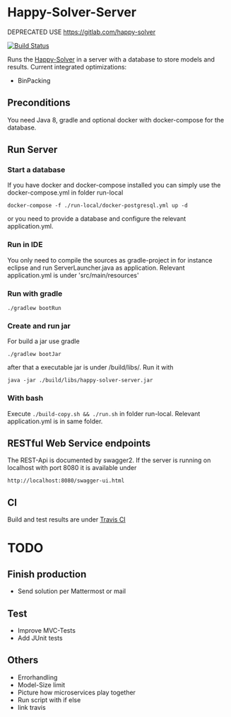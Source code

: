 # Happy-Solver-Server

DEPRECATED USE https://gitlab.com/happy-solver

[![Build Status](https://img.shields.io/travis/mlieberwirth/happy-solver-server.svg?label=Travis%20CI&logo=travis&style=flat-square)](https://travis-ci.org/mlieberwirth/happy-solver-server)&nbsp;

Runs the [Happy-Solver](https://github.com/mlieberwirth/happy-solver) in a server with a database to store models and results.
Current integrated optimizations:
 - BinPacking 

## Preconditions
You need Java 8, gradle and optional docker with docker-compose for the database. 

## Run Server

### Start a database

If you have docker and docker-compose installed you can simply use the docker-compose.yml in folder run-local

    docker-compose -f ./run-local/docker-postgresql.yml up -d
     
or you need to provide a database and configure the relevant application.yml.

### Run in IDE

You only need to compile the sources as gradle-project in for instance eclipse and run ServerLauncher.java as application. Relevant application.yml is under 'src/main/resources'

### Run with gradle

    ./gradlew bootRun

### Create and run jar 
For build a jar use gradle

    ./gradlew bootJar
    
after that a executable jar is under /build/libs/. Run it with
    
    java -jar ./build/libs/happy-solver-server.jar

### With bash

Execute ``./build-copy.sh && ./run.sh`` in folder run-local. Relevant application.yml is in same folder.

## RESTful Web Service endpoints

The REST-Api is documented by swagger2. If the server is running on localhost with port 8080 it is available under

    http://localhost:8080/swagger-ui.html

## CI
Build and test results are under [Travis CI](https://travis-ci.org/mlieberwirth/happy-solver-server?utm_medium=notification&utm_source=github_status)


# TODO

## Finish production
- Send solution per Mattermost or mail

## Test
- Improve MVC-Tests
- Add JUnit tests

## Others
- Errorhandling
- Model-Size limit
- Picture how microservices play together
- Run script with if else
- link travis

